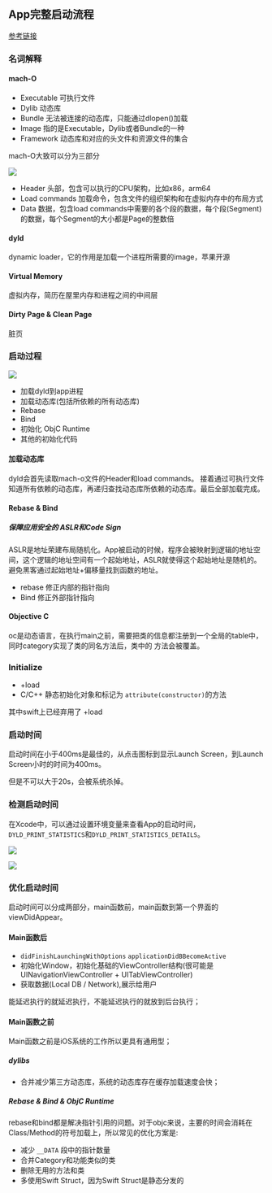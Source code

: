 ## App完整启动流程


[参考链接](https://www.jianshu.com/p/a51fcabc9c71)

### 名词解释

#### mach-O

* Executable 可执行文件
* Dylib 动态库
* Bundle 无法被连接的动态库，只能通过dlopen()加载
* Image 指的是Executable，Dylib或者Bundle的一种
* Framework 动态库和对应的头文件和资源文件的集合

mach-O大致可以分为三部分

![](https://tva1.sinaimg.cn/large/0082zybpgy1gbzf8mgvzkj30pe0rsgp3.jpg)

* Header 头部，包含可以执行的CPU架构，比如x86，arm64
* Load commands 加载命令，包含文件的组织架构和在虚拟内存中的布局方式
* Data 数据，包含load commands中需要的各个段的数据，每个段(Segment)的数据，每个Segment的大小都是Page的整数倍

#### dyld

dynamic loader，它的作用是加载一个进程所需要的image，苹果开源

#### Virtual Memory

虚拟内存，简历在屋里内存和进程之间的中间层

#### Dirty Page & Clean Page

脏页

### 启动过程

![](https://tva1.sinaimg.cn/large/0082zybpgy1gbzfhbypegj311s0bk3zf.jpg)

* 加载dyld到app进程
* 加载动态库(包括所依赖的所有动态库)
* Rebase
* Bind
* 初始化 ObjC Runtime
* 其他的初始化代码

#### 加载动态库

dyld会首先读取mach-o文件的Header和load commands。
接着通过可执行文件知道所有依赖的动态库，再递归查找动态库所依赖的动态库。最后全部加载完成。

#### Rebase & Bind

##### 保障应用安全的 ASLR和Code Sign

ASLR是地址荣建布局随机化。App被启动的时候，程序会被映射到逻辑的地址空间，这个逻辑的地址空间有一个起始地址，ASLR就使得这个起始地址是随机的。避免黑客通过起始地址+偏移量找到函数的地址。

* rebase 修正内部的指针指向
* Bind 修正外部指针指向

#### Objective C

oc是动态语言，在执行main之前，需要把类的信息都注册到一个全局的table中，同时category实现了类的同名方法后，类中的  方法会被覆盖。

### Initialize

* +load
* C/C++ 静态初始化对象和标记为 `attribute(constructor)`的方法

其中swift上已经弃用了 +load

### 启动时间

启动时间在小于400ms是最佳的，从点击图标到显示Launch Screen，到Launch Screen小时的时间为400ms。

但是不可以大于20s，会被系统杀掉。

### 检测启动时间

在Xcode中，可以通过设置环境变量来查看App的启动时间，`DYLD_PRINT_STATISTICS`和`DYLD_PRINT_STATISTICS_DETAILS`。

![](https://tva1.sinaimg.cn/large/0082zybpgy1gbzplxhlbjj31cm0oeq5z.jpg)

![](https://tva1.sinaimg.cn/large/0082zybpgy1gbzpm8opsjj30vk0c4wgx.jpg)


### 优化启动时间

启动时间可以分成两部分，main函数前，main函数到第一个界面的viewDidAppear。

#### Main函数后

* `didFinishLaunchingWithOptions` `applicationDidBBecomeActive`
* 初始化Window，初始化基础的ViewController结构(很可能是UINavigationViewController + UITabViewController)
* 获取数据(Local DB / Network),展示给用户

能延迟执行的就延迟执行，不能延迟执行的就放到后台执行；

#### Main函数之前

Main函数之前是iOS系统的工作所以更具有通用型；

##### dylibs

* 合并减少第三方动态库，系统的动态库存在缓存加载速度会快；

##### Rebase & Bind & ObjC Runtime

rebase和bind都是解决指针引用的问题。对于objc来说，主要的时间会消耗在Class/Method的符号加载上，所以常见的优化方案是:

* 减少 `__DATA` 段中的指针数量
* 合并Category和功能类似的类
* 删除无用的方法和类
* 多使用Swift Struct，因为Swift Struct是静态分发的

